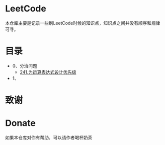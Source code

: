 # LeetCode

本仓库主要是记录一些刷LeetCode时候的知识点，知识点之间并没有顺序和规律可寻。

# 目录
* 0、分治问题
  * [241.为运算表达式设计优先级](0.分治问题/241.为运算表达式设计优先级.md)
* 1、





# 致谢





# Donate

如果本仓库对你有帮助，可以请作者喝杯奶茶













